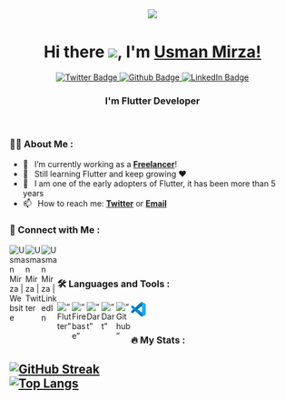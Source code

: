 <!--
**itsusmanmirza/itsusmanmirza** is a ✨ _special_ ✨ repository because its `README.md` (this file) appears on your GitHub profile.

Here are some ideas to get you started:

- 🔭 I’m currently working on ...
- 🌱 I’m currently learning ...
- 👯 I’m looking to collaborate on ...
- 🤔 I’m looking for help with ...
- 💬 Ask me about ...
- 📫 How to reach me: ...
- 😄 Pronouns: ...
- ⚡ Fun fact: ...
-->

<div id="header" align="center">
  <img src="https://media.giphy.com/media/M9gbBd9nbDrOTu1Mqx/giphy.gif" width="100"/>
  
  <h1 align="center"> Hi there <img src="https://media.giphy.com/media/hvRJCLFzcasrR4ia7z/giphy.gif" width="30px"/>, I'm <a href="https://www.linkedin.com/in/itsusmanmirza">Usman Mirza!</a></h1>
  
<div id="badges" align="center">
  <a href=[twitter]>
    <img src="https://img.shields.io/twitter/follow/realUsmanMirza?color=1DA1F2&label=Followers&logo=twitter&style=for-the-badge" alt="Twitter Badge"/>
  </a>
  
  <a href=[github]>
    <img src="https://img.shields.io/github/followers/itsusmanmirza?logo=GitHub&style=for-the-badge" alt="Github Badge"/>
  </a>
  
  <a href=[linkedin]>
    <img src="https://img.shields.io/badge/-CONNECT-blue?style=for-the-badge&logo=Linkedin&link=https://www.linkedin.com/in/itsusmanmirza/" alt="LinkedIn Badge"/>
  </a>

</div>
</div>

<h3 align="center">I'm Flutter Developer</h3>
<div align="center">
<img src="https://komarev.com/ghpvc/?username=itsusmanmirza&style=flat-square&color=blue" alt=""/>
</div>

<!-- [![Twitter Follow](https://img.shields.io/twitter/follow/realUsmanMirza?color=1DA1F2&label=Followers&logo=twitter&style=for-the-badge)][twitter]
[![GitHub followers](https://img.shields.io/github/followers/itsusmanmirza?logo=GitHub&style=for-the-badge)][github]
[![Linkedin: Usman Mirza](https://img.shields.io/badge/-CONNECT-blue?style=for-the-badge&logo=Linkedin&link=https://www.linkedin.com/in/itsusmanmirza/)][linkedin] -->
<!-- [![Youtube](https://img.shields.io/static/v1?label=UsmanMirza&message=Subscribe&logo=YouTube&color=FF0000&style=for-the-badge)][youtube]
[![Twitter Follow](https://img.shields.io/twitter/follow/UsmanMirza?color=1DA1F2&label=Followers&logo=twitter&style=for-the-badge)][twitter] -->

### :technologist: About Me :
- 🔭 &ensp;I’m currently working as a [**Freelancer**](https://bit.ly/3eCyQ2M)!
- 🌱 &ensp;Still learning Flutter and keep growing ❤️
- 🎉 &ensp;I am one of the early adopters of Flutter, it has been more than 5 years
- 📫 &ensp;How to reach me: [**Twitter**][twitter] or [**Email**][email]
<!-- - ⚡ &ensp;Fun fact: I love reading & podcasts -->

### 🔗 Connect with Me :
[<img align="left" alt="Usman Mirza | Website" width="28px" src="https://firebasestorage.googleapis.com/v0/b/projectx-1995.appspot.com/o/website.png?alt=media&token=4a117fa7-7afd-45cd-8bd3-2a832b8fea9f" />][website]
<!-- [<img align="left" alt="Usman Mirza | YouTube" width="28px" src="https://firebasestorage.googleapis.com/v0/b/projectx-1995.appspot.com/o/youtube.png?alt=media&token=8f73329c-9ead-4322-9dbc-193ae3a6d3e0" />][youtube] -->
[<img align="left" alt="Usman Mirza | Twitter" width="28px" src="https://firebasestorage.googleapis.com/v0/b/projectx-1995.appspot.com/o/twitter.png?alt=media&token=21bce785-7679-4c39-b2ba-a71a5331a5c3" />][twitter]
[<img align="left" alt="Usman Mirza | LinkedIn" width="28px" src="https://firebasestorage.googleapis.com/v0/b/projectx-1995.appspot.com/o/linkedin.png?alt=media&token=00f90c30-1a40-4607-8476-6540f19fc1cd" />][linkedin]

<!--[<img align="left" alt="Usman Mirza | Instagram" width="28px" src="https://firebasestorage.googleapis.com/v0/b/web-usmanmirza.appspot.com/o/other%2Fsocial%2Finstagram.png?alt=media" />][instagram]
[<img align="left" alt="Usman Mirza | Facebook" width="28px" src="https://firebasestorage.googleapis.com/v0/b/web-usmanmirza.appspot.com/o/other%2Fsocial%2Ffacebook.png?alt=media" />][facebook]
[<img align="left" alt="Usman Mirza | Medium" width="28px" src="https://firebasestorage.googleapis.com/v0/b/web-usmanmirza.appspot.com/o/other%2Fsocial%2Fmedium.png?alt=media" />][medium] -->

<br />
<br />

### :hammer_and_wrench: Languages and Tools :
<img align="left" alt=“Flutter” width="26px" src="https://www.vectorlogo.zone/logos/flutterio/flutterio-icon.svg" />
<img align="left" alt=“Firebase” width="26px" src="https://www.vectorlogo.zone/logos/firebase/firebase-icon.svg" />
<img align="left" alt=“Dart” width="26px" src="https://www.vectorlogo.zone/logos/dartlang/dartlang-icon.svg" />
<img align="left" alt=“Dart” width="26px" src="https://firebasestorage.googleapis.com/v0/b/projectx-1995.appspot.com/o/js.svg?alt=media&token=a377c492-4a36-4ebb-9243-7064f7cf3a81" />
<img align="left" alt=“Github” width="26px" src="https://www.vectorlogo.zone/logos/getpostman/getpostman-icon.svg" />
<img align="left" alt=“Github” width="26px" src="https://raw.githubusercontent.com/github/explore/80688e429a7d4ef2fca1e82350fe8e3517d3494d/topics/visual-studio-code/visual-studio-code.png" />



<br />
<br />

### :fire: My Stats :
[![GitHub Streak](http://github-readme-streak-stats.herokuapp.com?user=itsusmanmirza&theme=github-dark&hide_border=true&border_radius=5)](https://git.io/streak-stats)
<br>
[![Top Langs](https://github-readme-stats.vercel.app/api/top-langs/?username=your-github-username&layout=compact&theme=omni&hide_border=true&border_radius=5)](https://github.com/anuraghazra/github-readme-stats)
----

[website]: https://bit.ly/3eEmx5M
[twitter]: https://twitter.com/intent/follow?original_referer=https%3A%2F%2Fgithub.com%2FrealUsmanMirza&screen_name=realUsmanMirza
<!-- [youtube]: https://www.youtube.com/UsmanInTech?sub_confirmation=1 -->
[linkedin]: https://linkedin.com/in/itsusmanmirza
[github]: https://github.com/itsusmanmirza
[instagram]: https://www.instagram.com/realUsmanMirza
[facebook]: https://www.facebook.com/
[medium]: https://medium.com/@itsusmanmirza
[email]: mailto:itsusmanmirza90s@gmail.com

